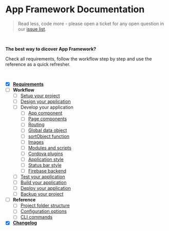 # App Framework Documentation

> Read less, code more - please open a ticket for any open question in our [issue list](https://github.com/scriptPilot/app-framework/issues).

<br />

**The best way to dicover App Framework?**

Check all requirements, follow the workflow step by step and use the reference as a quick refresher. 

<br />

- [x] **[Requirements](docs/requirements.md)**
- [ ] **Workflow**
  - [ ] [Setup your project](#)
  - [ ] [Design your application](#)
  - [ ] Develop your application
    - [ ] [App component](#)
    - [ ] [Page components](#)
    - [ ] [Routing](#)
    - [ ] [Global data object](#)
    - [ ] [sortObject function](#)
    - [ ] [Images](#)
    - [ ] [Modules and scripts](#)
    - [ ] [Cordova plugins](#)
    - [ ] [Application style](#)
    - [ ] [Status bar style](#)
    - [ ] [Firebase backend](#)
  - [ ] [Test your application](#)
  - [ ] [Build your application](#)
  - [ ] [Deploy your application](#)
  - [ ] [Backup your project](#)
- [ ] **Reference**
  - [ ] [Project folder structure](#)
  - [ ] [Configuration options](#)
  - [ ] [CLI commands](#)
- [x] **[Changelog](docs/changelog.md)**
